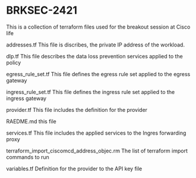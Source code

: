 # BRKSEC-2421
This is a collection of terraform files used for the breakout session at Cisco life  

addresses.tf
This file is discribes, the private IP address of the workload.

dlp.tf
This file describes the data loss prevention services applied to the policy

egress_rule_set.tf
This file defines the egress rule set applied to the egress gateway

ingress_rule_set.tf
This file defines the ingress rule set applied to the ingress gateway

provider.tf
This file includes the definition for the provider

RAEDME.md
this file

services.tf
This file includes the applied services to the Ingres forwarding proxy

terraform_import_ciscomcd_address_objec.rm
The list of terraform  import commands to run

variables.tf
Definition for the provider to the API key file